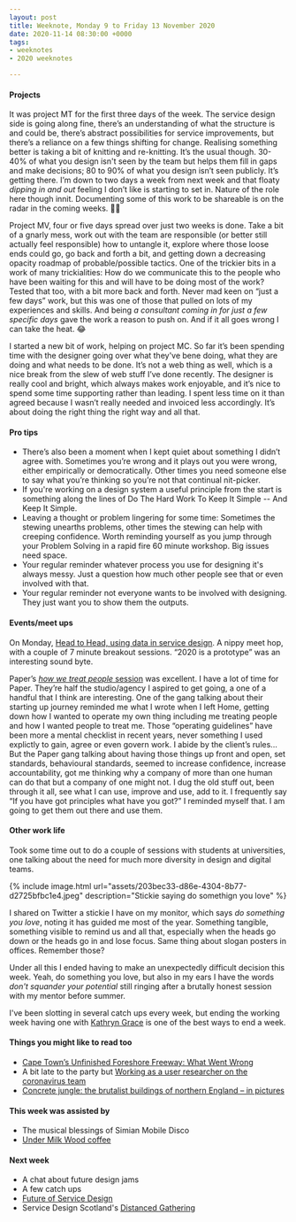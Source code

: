 ```yaml
---
layout: post
title: Weeknote, Monday 9 to Friday 13 November 2020
date: 2020-11-14 08:30:00 +0000
tags:
- weeknotes
- 2020 weeknotes

---
```

#### Projects

It was project MT for the first three days of the week. The service design side is going along fine, there’s an understanding of what the structure is and could be, there’s abstract possibilities for service improvements, but there’s a reliance on a few things shifting for change. Realising something better is taking a bit of knitting and re-knitting. It’s the usual though. 30-40% of what you design isn't seen by the team but helps them fill in gaps and make decisions; 80 to 90% of what you design isn’t seen publicly. It’s getting there. I’m down to two days a week from next week and that floaty _dipping in and out_ feeling I don’t like is starting to set in. Nature of the role here though innit. Documenting some of this work to be shareable is on the radar in the coming weeks. 👍🏼 

Project MV, four or five days spread over just two weeks is done. Take a bit of a gnarly mess, work out with the team are responsible (or better still actually feel responsible) how to untangle it, explore where those loose ends could go, go back and forth a bit, and getting down a decreasing opacity roadmap of probable/possible tactics. One of the trickier bits in a work of many trickialities: How do we communicate this to the people who have been waiting for this and will have to be doing most of the work? Tested that too, with a bit more back and forth. Never mad keen on “just a few days” work, but this was one of those that pulled on lots of my experiences and skills. And being _a consultant coming in for just a few specific days_ gave the work a reason to push on. And if it all goes wrong I can take the heat. 😂 

I started a new bit of work, helping on project MC. So far it’s been spending time with the designer going over what they've bene doing, what they are doing and what needs to be done. It’s not a web thing as well, which is a nice break from the slew of web stuff I’ve done recently. The designer is really cool and bright, which always makes work enjoyable, and it’s nice to spend some time supporting rather than leading. I spent less time on it than agreed because I wasn’t really needed and invoiced less accordingly. It’s about doing the right thing the right way and all that.

#### Pro tips

* There’s also been a moment when I kept quiet about something I didn’t agree with. Sometimes you’re wrong and it plays out you were wrong, either empirically or democratically. Other times you need someone else to say what you’re thinking so you’re not that continual nit-picker. 
*  If you're working on a design system a useful principle from the start is something along the lines of Do The Hard Work To Keep It Simple -- And Keep It Simple.
* Leaving a thought or problem lingering for some time: Sometimes the stewing unearths problems, other times the stewing can help with creeping confidence. Worth reminding yourself as you jump through your Problem Solving in a rapid fire 60 minute workshop. Big issues need space.
* Your regular reminder whatever process you use for designing it's always messy. Just a question how much other people see that or even involved with that. 
* Your regular reminder not everyone wants to be involved with designing. They just want you to show them the outputs.

#### Events/meet ups

On Monday, [Head to Head, using data in service design](https://www.eventbrite.co.uk/e/head-to-head-using-data-in-service-design-tickets-127299661715#). A nippy meet hop, with a couple of 7 minute breakout sessions. “2020 is a prototype” was an interesting sound byte.

Paper’s [_how we treat people_ session](https://www.eventbrite.co.uk/e/how-we-treat-people-at-paper-tickets-125893720507) was excellent. I have a lot of time for Paper. They’re half the studio/agency I aspired to get going, a one of a handful that I think are interesting. 
One of the gang talking about their starting up journey reminded me what I wrote when I left Home, getting down how I wanted to operate my own thing including me treating people and how I wanted people to treat me. Those “operating guidelines” have been more a mental checklist in recent years, never something I used explictly to gain, agree or even govern work. I abide by the client’s rules... But the Paper gang talking about having those things up front and open, set standards, behavioural standards, seemed to increase confidence, increase accountability, got me thinking why a company of more than one human can do that but a company of one might not. I dug the old stuff out, been through it all, see what I can use, improve and use, add to it. I frequently say “If you have got principles what have you got?” I reminded myself that. I am going to get them out there and use them.

#### Other work life

Took some time out to do a couple of sessions with students at universities, one talking about the need for much more diversity in design and digital teams.

{% include image.html url="assets/203bec33-d86e-4304-8b77-d2725bfbc1e4.jpeg" description="Stickie saying do somethign you love" %}

I shared on Twitter a stickie I have on my monitor, which says _do something you love_, noting it has guided me most of the year. Something tangible, something visible to remind us and all that, especially when the heads go down or the heads go in and lose focus. Same thing about slogan posters in offices. Remember those?

Under all this I ended having to make an unexpectedly difficult decision this week. Yeah, do something you love, but also in my ears I have the words _don't squander your potential_ still ringing after a brutally honest session with my mentor before summer.

I've been slotting in several catch ups every week, but ending the working week having one with [Kathryn Grace](https://twitter.com/iamkathryngrace) is one of the best ways to end a week.

#### Things you might like to read too

* [Cape Town’s Unfinished Foreshore Freeway: What Went Wrong](https://thisbigcity.net/cape-towns-unfinished-foreshore-freeway-what-went-wrong/)
* A bit late to the party but [Working as a user researcher on the coronavirus team](https://medium.com/@micolartom/working-as-a-user-researcher-on-the-coronavirus-testing-team-fast-forwarded-learning-a91a8ea2be9e)
* [Concrete jungle: the brutalist buildings of northern England – in pictures](https://www.theguardian.com/artanddesign/gallery/2020/nov/12/concrete-jungle-the-brutalist-buildings-of-northern-england-in-pictures?CMP=share_btn_tw)

#### This week was assisted by

* The musical blessings of Simian Mobile Disco
* [Under Milk Wood coffee](https://darkwoodscoffee.co.uk/our-coffee/under-milk-wood)

#### Next week

* A chat about future design jams
* A few catch ups
* [Future of Service Design](https://www.meetup.com/Service-Lab-London/events/274518531/)
* Service Design Scotland's [Distanced Gathering](https://www.eventbrite.co.uk/e/19th-distanced-gathering-19-november-tickets-125315264329)